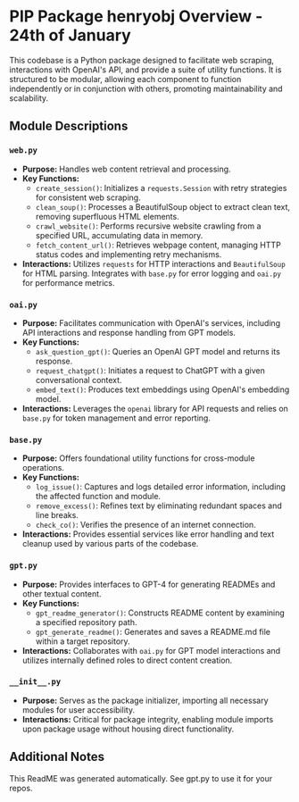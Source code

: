 # PIP Package henryobj Overview - 24th of January

This codebase is a Python package designed to facilitate web scraping, interactions with OpenAI's API, and provide a suite of utility functions. It is structured to be modular, allowing each component to function independently or in conjunction with others, promoting maintainability and scalability.

## Module Descriptions

### `web.py`

- **Purpose:** Handles web content retrieval and processing.
- **Key Functions:**
  - `create_session()`: Initializes a `requests.Session` with retry strategies for consistent web scraping.
  - `clean_soup()`: Processes a BeautifulSoup object to extract clean text, removing superfluous HTML elements.
  - `crawl_website()`: Performs recursive website crawling from a specified URL, accumulating data in memory.
  - `fetch_content_url()`: Retrieves webpage content, managing HTTP status codes and implementing retry mechanisms.
- **Interactions:** Utilizes `requests` for HTTP interactions and `BeautifulSoup` for HTML parsing. Integrates with `base.py` for error logging and `oai.py` for performance metrics.

### `oai.py`

- **Purpose:** Facilitates communication with OpenAI's services, including API interactions and response handling from GPT models.
- **Key Functions:**
  - `ask_question_gpt()`: Queries an OpenAI GPT model and returns its response.
  - `request_chatgpt()`: Initiates a request to ChatGPT with a given conversational context.
  - `embed_text()`: Produces text embeddings using OpenAI's embedding model.
- **Interactions:** Leverages the `openai` library for API requests and relies on `base.py` for token management and error reporting.

### `base.py`

- **Purpose:** Offers foundational utility functions for cross-module operations.
- **Key Functions:**
  - `log_issue()`: Captures and logs detailed error information, including the affected function and module.
  - `remove_excess()`: Refines text by eliminating redundant spaces and line breaks.
  - `check_co()`: Verifies the presence of an internet connection.
- **Interactions:** Provides essential services like error handling and text cleanup used by various parts of the codebase.

### `gpt.py`

- **Purpose:** Provides interfaces to GPT-4 for generating READMEs and other textual content.
- **Key Functions:**
  - `gpt_readme_generator()`: Constructs README content by examining a specified repository path.
  - `gpt_generate_readme()`: Generates and saves a README.md file within a target repository.
- **Interactions:** Collaborates with `oai.py` for GPT model interactions and utilizes internally defined roles to direct content creation.

### `__init__.py`

- **Purpose:** Serves as the package initializer, importing all necessary modules for user accessibility.
- **Interactions:** Critical for package integrity, enabling module imports upon package usage without housing direct functionality.

## Additional Notes

This ReadME was generated automatically. See gpt.py to use it for your repos.